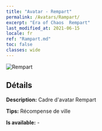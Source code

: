 ```yaml
---
title: "Avatar - Rempart"
permalink: /Avatars/Rampart/
excerpt: "Era of Chaos  Rempart"
last_modified_at: 2021-06-15
locale: fr
ref: "Rampart.md"
toc: false
classes: wide
---
```

 ![Rempart](/images/a/avatarFrame_12.png)

## Détails

 **Description:** Cadre d'avatar Rempart 

 **Tips:** Récompense de ville 

 **Is available:**  - 


